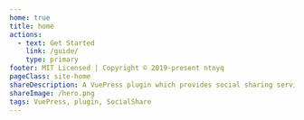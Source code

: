 ```yaml
---
home: true
title: home
actions:
  - text: Get Started
    link: /guide/
    type: primary
footer: MIT Licensed | Copyright © 2019-present ntnyq
pageClass: site-home
shareDescription: A VuePress plugin which provides social sharing services
shareImage: /hero.png
tags: VuePress, plugin, SocialShare
---
```


<social-share :networks="['wechat', 'qq', 'twitter', 'facebook', 'weibo', 'email', 'pinterest']" />
